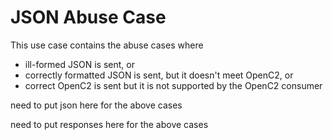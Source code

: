 # JSON Abuse Case
This use case contains the abuse cases where 
 * ill-formed JSON is sent, or
 * correctly formatted JSON is sent, but it doesn't meet OpenC2, or
 * correct OpenC2 is sent but it is not supported by the OpenC2 consumer 

need to put json here for the above cases

need to put responses here for the above cases
